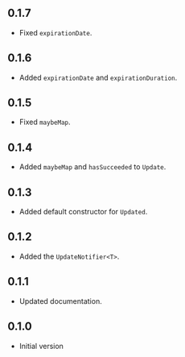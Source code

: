 ## 0.1.7

- Fixed `expirationDate`.

## 0.1.6

- Added `expirationDate` and `expirationDuration`.

## 0.1.5

- Fixed `maybeMap`.

## 0.1.4

- Added `maybeMap` and `hasSucceeded` to `Update`.

## 0.1.3

- Added default constructor for `Updated`.

## 0.1.2

- Added the `UpdateNotifier<T>`.

## 0.1.1

- Updated documentation.

## 0.1.0

- Initial version

